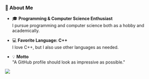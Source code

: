 ### 🌟 About Me  
- 🎓 **Programming & Computer Science Enthusiast**  
  I pursue programming and computer science both as a hobby and academically.  

- 💻 **Favorite Language: C++**  
  I love C++, but I also use other languages as needed.

- 💡 **Motto**  
  "A GitHub profile should look as impressive as possible."  

![](https://github-readme-stats.vercel.app/api/top-langs?username=leaf2326&show_icons=true&locale=en&layout=compact)
